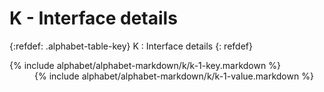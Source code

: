  <div data-role="collapsible" data-inset="false" markdown="1">
 <h1 class="cart-collapsible-div">K - Interface details</h1>

{:refdef: .alphabet-table-key}
K
: Interface details
{: refdef}

<dt markdown='block' >
{% include alphabet/alphabet-markdown/k/k-1-key.markdown %}
</dt>
<dd markdown='1'>
{% include alphabet/alphabet-markdown/k/k-1-value.markdown %}
</dd>


 </div>
